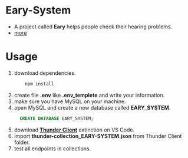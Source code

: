 # Eary-System

* A project called **Eary** helps people check their hearing problems.
* [more](https://adosh74.github.io/Eary-System/)

# Usage 
 1. download dependencies.
    ``` bash
        npm install
    ```
  2. create file **.env** like **.env_templete** and write your information.
  3. make sure you have MySQL on your machine.
  4. open MySQL and create a new database called **EARY_SYSTEM**.
      ```SQL
        CREATE DATABASE EARY_SYSTEM; 
      ```
  5. download [**Thunder Client**](https://www.thunderclient.com/) extinction on VS Code.
  6. import **thunder-collection_EARY-SYSTEM.json** from Thunder Client folder.
  7. test all endpoints in collections.
